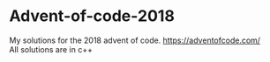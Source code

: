 # Advent-of-code-2018
My solutions for the 2018 advent of code. <a>https://adventofcode.com/</a><br>
All solutions are in c++
